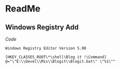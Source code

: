 ReadMe
======

Windows Registry Add
---------------------

*Code*

	Windows Registry Editor Version 5.00
	
	[HKEY_CLASSES_ROOT\*\shell\Blog it !\Command]
	@="\"E:\\Devel\\Mis\\Blogit\\Blogit.bat\" \"%1\""

